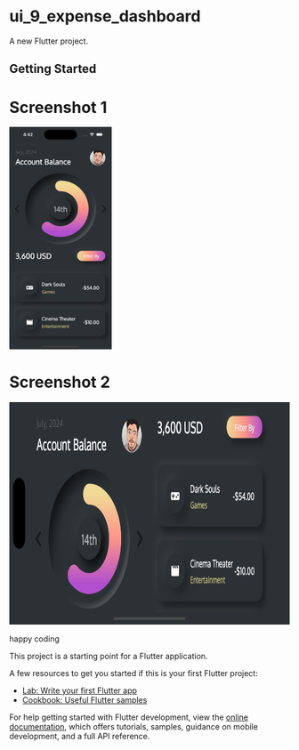 # ui_9_expense_dashboard

A new Flutter project.

## Getting Started

# Screenshot 1
<img src="https://github.com/Mirzaazmath/flutter_60_ui_challange/blob/main/ui_9_expense_dashboard/assets/output/Screenshot1.png" height="400">

# Screenshot 2
<img src="https://github.com/Mirzaazmath/flutter_60_ui_challange/blob/main/ui_9_expense_dashboard/assets/output/Screenshot2.png" height="400">

happy coding

This project is a starting point for a Flutter application.

A few resources to get you started if this is your first Flutter project:

- [Lab: Write your first Flutter app](https://docs.flutter.dev/get-started/codelab)
- [Cookbook: Useful Flutter samples](https://docs.flutter.dev/cookbook)

For help getting started with Flutter development, view the
[online documentation](https://docs.flutter.dev/), which offers tutorials,
samples, guidance on mobile development, and a full API reference.
